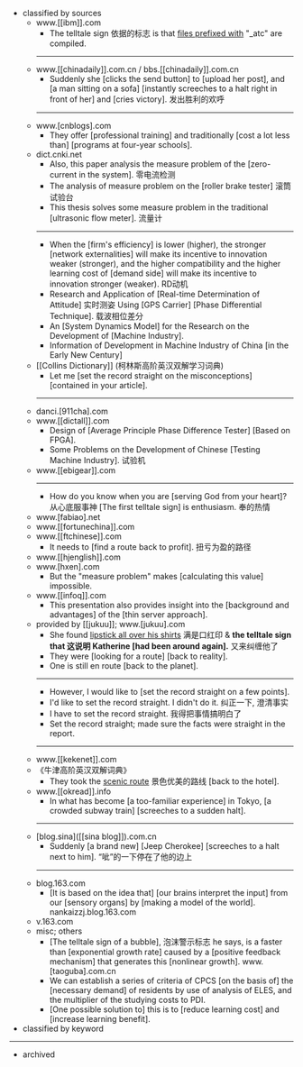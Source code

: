 - classified by sources
    - www.[[ibm]].com
        - The telltale sign 依据的标志 is that [files prefixed with](((oNP_DnzqV))) "_atc" are compiled. 
        - ---
    - www.[[chinadaily]].com.cn / bbs.[[chinadaily]].com.cn
        - Suddenly she [clicks the send button] to [upload her post], and [a man sitting on a sofa] [instantly screeches to a halt right in front of her] and [cries victory]. 发出胜利的欢呼 
        - ---
    - www.[cnblogs].com
        - They offer [professional training] and traditionally [cost a lot less than] [programs at four-year schools]. 
    - dict.cnki.net
        - Also, this paper analysis the measure problem of the [zero-current in the system]. 零电流检测 
        - The analysis of measure problem on the [roller brake tester] 滚筒试验台
        - This thesis solves some measure problem in the traditional [ultrasonic flow meter]. 流量计
        - ---
        - When the [firm's efficiency] is lower (higher), the stronger [network externalities] will make its incentive to innovation weaker (stronger), and the higher compatibility and the higher learning cost of [demand side] will make its incentive to innovation stronger (weaker). RD动机
        - Research and Application of [Real-time Determination of Attitude] 实时测姿 Using [GPS Carrier] [Phase Differential Technique]. 载波相位差分
        - An [System Dynamics Model] for the Research on the Development of [Machine Industry]. 
        - Information of Development in Machine Industry of China [in the Early New Century]
    - [[Collins Dictionary]] (柯林斯高阶英汉双解学习词典)
        - Let me [set the record straight on the misconceptions] [contained in your article]. 
        - ---
    - danci.[911cha].com
    - www.[[dictall]].com
        - Design of [Average Principle Phase Difference Tester] [Based on FPGA].
        - Some Problems on the Development of Chinese [Testing Machine Industry]. 试验机 
    - www.[[ebigear]].com
        - ---
        - How do you know when you are [serving God from your heart]? 从心底服事神 [The first telltale sign] is enthusiasm. 奉的热情 
    - www.[fabiao].net
    - www.[[fortunechina]].com
    - www.[[ftchinese]].com
        - It needs to [find a route back to profit]. 扭亏为盈的路径
    - www.[[hjenglish]].com
    - www.[hxen].com
        - But the "measure problem" makes [calculating this value] impossible.
    - www.[[infoq]].com
        - This presentation also provides insight into the [background and advantages] of the [thin server approach]. 
    - provided by [[jukuu]]; www.[jukuu].com
        - She found [lipstick all over his shirts]([[lipstick]]) 满是口红印 & __the telltale sign that 这说明 Katherine [had been around again].__ 又来纠缠他了 
        - They were [looking for a route] [back to reality]. 
        - One is still en route [back to the planet]. 
        - ---
        - However, I would like to [set the record straight on a few points]. 
        - I'd like to set the record straight. I didn't do it. 纠正一下, 澄清事实
        - I have to set the record straight. 我得把事情搞明白了
        - Set the record straight; made sure the facts were straight in the report. 
        - ---
    - www.[[kekenet]].com
    - 《牛津高阶英汉双解词典》
        - They took the [scenic route](((5n3Dw9NHj))) 景色优美的路线 [back to the hotel]. 
    - www.[[okread]].info
        - In what has become [a too-familiar experience] in Tokyo, [a crowded subway train] [screeches to a sudden halt]. 
        - ---
    - [blog.sina]([[sina blog]]).com.cn
        - Suddenly [a brand new] [Jeep Cherokee] [screeches to a halt next to him]. “呲”的一下停在了他的边上 
        - ---
    - blog.163.com
        - [It is based on the idea that] [our brains interpret the input] from our [sensory organs] by [making a model of the world]. nankaizzj.blog.163.com
    - v.163.com
    - misc; others
        - [The telltale sign of a bubble], 泡沫警示标志 he says, is a faster than [exponential growth rate] caused by a [positive feedback mechanism] that generates this [nonlinear growth]. www.[taoguba].com.cn
        - We can establish a series of criteria of CPCS [on the basis of] the [necessary demand] of residents by use of analysis of ELES, and the multiplier of the studying costs to PDI.
        - [One possible solution to] this is to [reduce learning cost] and [increase learning benefit].
- classified by keyword 
- ---
- archived
